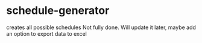 # schedule-generator
creates all possible schedules Not fully done. Will update it later, maybe add an option to export data to excel
